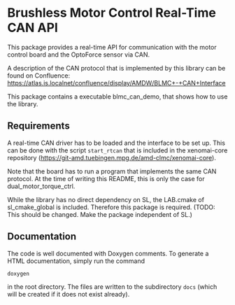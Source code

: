 Brushless Motor Control Real-Time CAN API
=========================================

This package provides a real-time API for communication with the motor control
board and the OptoForce sensor via CAN.

A description of the CAN protocol that is implemented by this library can be
found on Confluence:
https://atlas.is.localnet/confluence/display/AMDW/BLMC+-+CAN+Interface

This package contains a executable blmc_can_demo, that shows how to use the
library.


Requirements
------------

A real-time CAN driver has to be loaded and the interface to be set up.  This
can be done with the script `start_rtcan` that is included in the xenomai-core
repository (https://git-amd.tuebingen.mpg.de/amd-clmc/xenomai-core).

Note that the board has to run a program that implements the same CAN protocol.
At the time of writing this README, this is only the case for
dual_motor_torque_ctrl.

While the library has no direct dependency on SL, the LAB.cmake of
sl_cmake_global is included. Therefore this package is required.
(TODO: This should be changed. Make the package independent of SL.)


Documentation
-------------

The code is well documented with Doxygen comments.  To generate a HTML
documentation, simply run the command

    doxygen

in the root directory.  The files are written to the subdirectory `docs` (which
will be created if it does not exist already).

